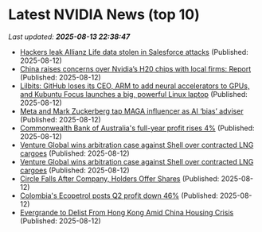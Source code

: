 # Latest NVIDIA News (top 10)
_Last updated: **2025-08-13 22:38:47**_

- [Hackers leak Allianz Life data stolen in Salesforce attacks](https://www.bleepingcomputer.com/news/security/hackers-leak-allianz-life-data-stolen-in-salesforce-attacks/) (Published: 2025-08-12)
- [China raises concerns over Nvidia’s H20 chips with local firms: Report](https://www.aljazeera.com/economy/2025/8/12/china-raises-concerns-over-nvidias-h20-chips-with-local-firms-report) (Published: 2025-08-12)
- [Lilbits: GitHub loses its CEO, ARM to add neural accelerators to GPUs, and Kubuntu Focus launches a big, powerful Linux laptop](https://liliputing.com/lilbits-github-loses-its-ceo-arm-to-add-neural-accelerators-to-gpus-and-kubuntu-focus-launches-a-big-powerful-linux-laptop/) (Published: 2025-08-12)
- [Meta and Mark Zuckerberg tap MAGA influencer as AI ‘bias’ adviser](https://www.msnbc.com/top-stories/latest/meta-mark-zuckerberg-ai-bias-robby-starbuck-rcna224596) (Published: 2025-08-12)
- [Commonwealth Bank of Australia's full-year profit rises 4%](https://biztoc.com/x/de821a6faa5cbfc3) (Published: 2025-08-12)
- [Venture Global wins arbitration case against Shell over contracted LNG cargoes](https://biztoc.com/x/ce67157a8a0ef5c5) (Published: 2025-08-12)
- [Venture Global wins arbitration case against Shell over contracted LNG cargoes](https://biztoc.com/x/ce67157a8a0ef5c5) (Published: 2025-08-12)
- [Circle Falls After Company, Holders Offer Shares](https://biztoc.com/x/548e0c92c890080f) (Published: 2025-08-12)
- [Colombia's Ecopetrol posts Q2 profit down 46%](https://biztoc.com/x/d715704195993e23) (Published: 2025-08-12)
- [Evergrande to Delist From Hong Kong Amid China Housing Crisis](https://biztoc.com/x/8ea5557fea093455) (Published: 2025-08-12)
